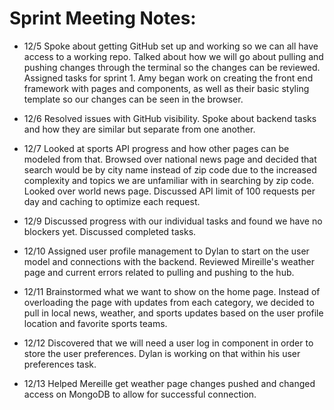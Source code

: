 
# Sprint Meeting Notes:

- 12/5 Spoke about getting GitHub set up and working so we can all have access to a working repo. Talked about how we will go about pulling and pushing changes through the terminal so the changes can be reviewed. Assigned tasks for sprint 1. Amy began work on creating the front end framework with pages and components, as well as their basic styling template so our changes can be seen in the browser. 

- 12/6 Resolved issues with GitHub visibility. Spoke about backend tasks and how they are similar but separate from one another. 

- 12/7 Looked at sports API progress and how other pages can be modeled from that. Browsed over national news page and decided that search would be by city name instead of zip code due to the increased complexity and topics we are unfamiliar with in searching by zip code. Looked over world news page. Discussed API limit of 100 requests per day and caching to optimize each request. 

- 12/9 Discussed progress with our individual tasks and found we have no blockers yet. Discussed completed tasks. 

- 12/10 Assigned user profile management to Dylan to start on the user model and connections with the backend. Reviewed Mireille's weather page and current errors related to pulling and pushing to the hub. 

- 12/11 Brainstormed what we want to show on the home page. Instead of overloading the page with updates from each category, we decided to pull in local news, weather, and sports updates based on the user profile location and favorite sports teams. 

- 12/12 Discovered that we will need a user log in component in order to store the user preferences. Dylan is working on that within his user preferences task. 

- 12/13 Helped Mereille get weather page changes pushed and changed access on MongoDB to allow for successful connection.